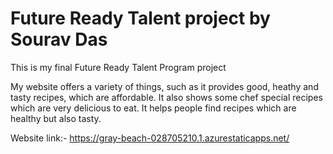 # Future Ready Talent project by Sourav Das
This is my final Future Ready Talent Program project

My website offers a variety of things, such as it provides good, heathy and tasty recipes, which are affordable. It also shows some chef special recipes which are very delicious to eat. It helps people find recipes which are healthy but also tasty.

Website link:-
https://gray-beach-028705210.1.azurestaticapps.net/
